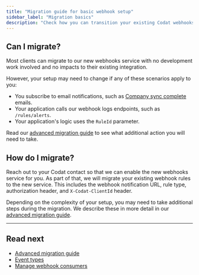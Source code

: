 ```yaml
---
title: "Migration guide for basic webhook setup"
sidebar_label: "Migration basics"
description: "Check how you can transition your existing Codat webhooks setup to our new service"
---
```


## Can I migrate?

Most clients can migrate to our new webhooks service with no development work involved and no impacts to their existing integration.

However, your setup may need to change if any of these scenarios apply to you:

- You subscribe to email notifications, such as [Company sync complete](/using-the-api/webhooks/legacy/core-rules-types#new-company-synchronized) emails.
- Your application calls our webhook logs endpoints, such as `/rules/alerts`.
- Your application's logic uses the `RuleId` parameter.

Read our [advanced migration guide](/using-the-api/webhooks/migration-guide-advanced) to see what additional action you will need to take.

## How do I migrate?

Reach out to your Codat contact so that we can enable the new webhooks service for you. As part of that, we will migrate your existing webhook rules to the new service. This includes the webhook notification URL, rule type, authorization header, and `X-Codat-ClientId` header.

Depending on the complexity of your setup, you may need to take additional steps during the migration. We describe these in more detail in our [advanced migration guide](/using-the-api/webhooks/migration-guide-advanced).

---

## Read next

- [Advanced migration guide](/using-the-api/webhooks/migration-guide-advanced)
- [Event types](/using-the-api/webhooks/event-types)
- [Manage webhook consumers](/using-the-api/webhooks/create-consumer)
